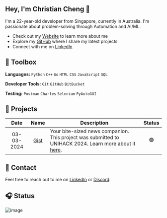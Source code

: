 ## Hey, I'm Christian Cheng 👋</h1>

I'm a 22-year-old developer from Singapore, currently in Australia. I'm passionate about problem-solving through Automation and AI/ML.

- Check out my [Website](https://christiancheng15.github.io/) to learn more about me
- Explore my [GitHub](https://github.com/christiancheng15) where I share my latest projects
- Connect with me on [LinkedIn](https://www.linkedin.com/in/christiancheng15/)

## 🧰 Toolbox

**Languages:** `Python` `C++` `Go` `HTML` `CSS` `JavaScript` `SQL`

**Developer Tools:** `Git` `GitHub` `BitBucket`

**Testing:** `Postman` `Charles` `Selenium` `PyAutoGUI`

## 🚧 Projects

|       Date        | Name | Description | Status |
|:-----------------:|:----:|-------------|:------:|
|     03-03-2024    | [Gist](https://github.com/christiancheng15/UNIHACK-2024) | Your bite-sized news companion. This project was submitted to UNIHACK 2024. Learn more about it [here](https://devpost.com/software/gist-ryfdhn). | 🟢 |


## 💬 Contact

Feel free to reach out to me on [LinkedIn](https://www.linkedin.com/in/christiancheng15/) or [Discord](https://discordapp.com/users/910033554644295750).

## 🎧 Status

![image](https://discord-readme-badge.vercel.app/api?id=910033554644295750)
